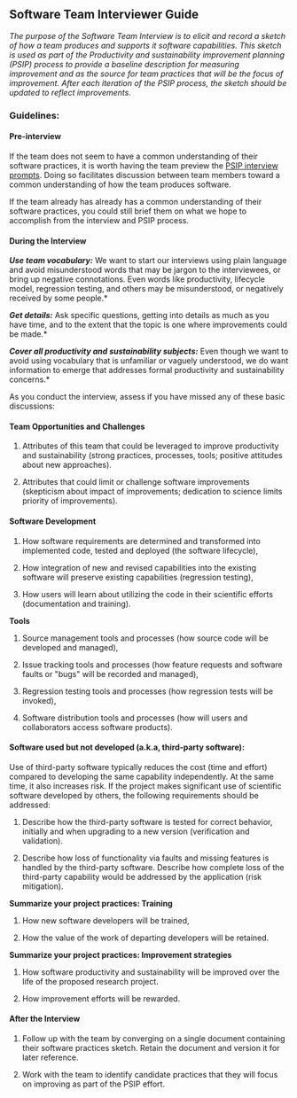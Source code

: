 ## Software Team Interviewer Guide

*The purpose of the Software Team Interview is to elicit and record a sketch of how a team produces and supports it software capabilities.  This sketch is used as part of the Productivity and sustainability improvement planning (PSIP) process to provide a baseline description for measuring improvement and as the source for team practices that will be the focus of improvement.  After each iteration of the PSIP process, the sketch should be updated to reflect improvements.*

### Guidelines:

#### Pre-interview

If the team does not seem to have a common understanding of their software practices, it is worth having the team preview the [PSIP interview prompts](SoftwareTeamInterviewTemplate.md).  Doing so facilitates discussion between team members toward a common understanding of how the team produces software.

If the team already has already has a common understanding of their software practices, you could still brief them on what we hope to accomplish from the interview and PSIP process.

#### During the Interview

***_Use team vocabulary:_*** We want to start our interviews using plain language and avoid misunderstood words that may be jargon to the interviewees, or bring up negative connotations. Even words like productivity, lifecycle model, regression testing, and others may be misunderstood, or negatively received by some people.*

***_Get details:_*** Ask specific questions, getting into details as much as you have time, and to the extent that the topic is one where improvements could be made.*

***_Cover all productivity and sustainability subjects:_*** Even though we want to avoid using vocabulary that is unfamiliar or vaguely understood, we do want information to emerge that addresses formal productivity and sustainability concerns.*

As you conduct the interview, assess if you have missed any of these basic discussions:

#### **Team Opportunities and Challenges**

1. Attributes of this team that could be leveraged to improve productivity and sustainability (strong practices, processes, tools; positive attitudes about new approaches).

2. Attributes that could limit or challenge software improvements (skepticism about impact of improvements; dedication to science limits priority of improvements).

#### **Software Development**

1. How software requirements are determined and transformed into implemented code, tested and deployed (the software lifecycle), 

2. How integration of new and revised capabilities into the existing software will preserve existing capabilities (regression testing), 

3. How users will learn about utilizing the code in their scientific efforts (documentation and training).

**Tools**

1. Source management tools and processes (how source code will be developed and managed), 

2. Issue tracking tools and processes (how feature requests and software faults or "bugs" will be recorded and managed), 

3. Regression testing tools and processes (how regression tests will be invoked),

4. Software distribution tools and processes (how will users and collaborators access software products).

#### **Software used but not developed (a.k.a, third-party software):** 

Use of third-party software typically reduces the cost (time and effort) compared to developing the same capability independently.  At the same time, it also increases risk.  If the project makes significant use of scientific software developed by others, the following requirements should be addressed:

 

1. Describe how the third-party software is tested for correct behavior, initially and when upgrading to a new version (verification and validation).

2. Describe how loss of functionality via faults and missing features is handled by the third-party software.  Describe how complete loss of the third-party capability would be addressed by the application (risk mitigation).

**Summarize your project practices: Training**

1. How new software developers will be trained,

2. How the value of the work of departing developers will be retained.

**Summarize your project practices: Improvement strategies**

1. How software productivity and sustainability will be improved over the life of the proposed research project.

2. How improvement efforts will be rewarded.

#### After the Interview

1. Follow up with the team by converging on a single document containing their software practices sketch.  Retain the document and version it for later reference.

2. Work with the team to identify candidate practices that they will focus on improving as part of the PSIP effort.

